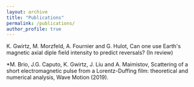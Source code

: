 ```yaml
---
layout: archive
title: "Publications"
permalink: /publications/
author_profile: true
---
```


K. Gwirtz, M. Morzfeld, A. Fournier and G. Hulot, Can one use Earth's magnetic axial diple field intensity to predict reversals?
(In review)

*M. Brio, J.G. Caputo, K. Gwirtz, J. Liu and A. Maimistov, Scattering of a short
electromagnetic pulse from a Lorentz-Duffing film: theoretical and numerical
analysis, Wave Motion (2019).

